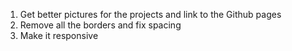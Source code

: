 1. Get better pictures for the projects and link to the Github pages
2. Remove all the borders and fix spacing
3. Make it responsive
